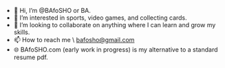 - 👋 Hi, I’m @BAfoSHO or BA.
- 👀 I’m interested in sports, video games, and collecting cards.
- 💞️ I’m looking to collaborate on anything where I can learn and grow my skills.
- 📫 How to reach me \\ bafosho@gmail.com
- 🌐 BAfoSHO.com (early work in progress) is my alternative to a standard resume pdf.

<!---
BAfoSHO/BAfoSHO is a ✨ special ✨ repository because its `README.md` (this file) appears on your GitHub profile.
You can click the Preview link to take a look at your changes.
--->
